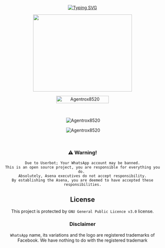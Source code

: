 <p align="center">
    <a href="https://github.com/Agentrox8520">
        <img
            src="https://readme-typing-svg.herokuapp.com?size=33&width=1000&lines=Welcome+To+💕Maraya...+Thank+You+For+Visiting...."
            alt="Typing SVG"
        />
    </a>
  
  <div align="center">
    <img src = "https://telegra.ph/file/bb574aa27e6fbd9364a7a.jpg" width="320px" height="250px">

  
  <p align="center"> <a href="TOXIC-DEVIL"><img width="170px" height="24" src="https://komarev.com/ghpvc/?username=Agentrox8520&label=PROFILE%20VISITORS&color=green&style=flat-square" alt="Agentrox8520" /></a> </p><br>
  
  <div align="center">
<p>&nbsp;<img align="center" src="https://github-readme-stats.vercel.app/api?username=Agentrox8520&show_icons=true&theme=nightowl" alt="Agentrox8520" /></p>
  
  <p>&nbsp;<img align="center" src="https://github-readme-stats.vercel.app/api/top-langs/?username=Agentrox8520&theme=algolia&layout=compact&langs_count=10&hide_border=true&show_icons=true" alt="Agentrox8520"/></p></a><br> 
</p>

### ⚠️ Warning! 
```
Due to Userbot; Your WhatsApp account may be banned.
This is an open source project, you are responsible for everything you do. 
Absolutely, Asena executives do not accept responsibility.
By establishing the Asena, you are deemed to have accepted these responsibilities.
```

## License
This project is protected by `GNU General Public Licence v3.0` license.

### Disclaimer
`WhatsApp` name, its variations and the logo are registered trademarks of Facebook. We have nothing to do with the registered trademark
